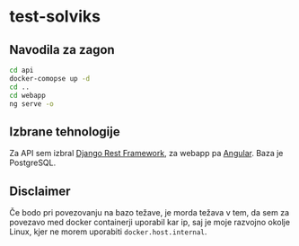# test-solviks

## Navodila za zagon

```bash
cd api
docker-comopse up -d
cd ..
cd webapp
ng serve -o
```
## Izbrane tehnologije

Za API sem izbral [Django Rest Framework](https://www.django-rest-framework.org/), za webapp pa [Angular](https://angular.io/). Baza je PostgreSQL.

## Disclaimer

Če bodo pri povezovanju na bazo težave, je morda težava v tem, da sem za povezavo med docker containerji uporabil kar ip, saj je moje razvojno okolje Linux,
kjer ne morem uporabiti `docker.host.internal`.
